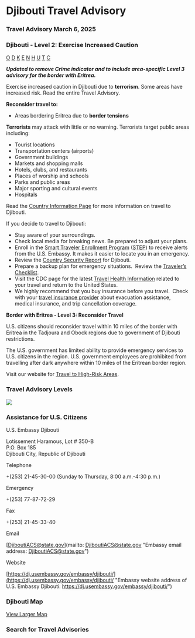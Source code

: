# Djibouti Travel Advisory

### Travel Advisory March 6, 2025

### Djibouti - Level 2: Exercise Increased Caution

[O](javascript:void(0); "Tool Tip: Other")
[D](javascript:void(0); "Tool Tip: Wrongful Detention")
[K](javascript:void(0); "Tool Tip: Kidnap and Hostage")
[E](javascript:void(0); "Tool Tip: Event")
[N](javascript:void(0); "Tool Tip: Disaster")
[H](javascript:void(0); "Tool Tip: Health")
[U](javascript:void(0); "Tool Tip: Civil Unrest")
[T](javascript:void(0); "Tool Tip: Terrorism")
[C](javascript:void(0); "Tool Tip: Crimes")

***Updated to remove Crime indicator and to include area-specific Level 3 advisory for the border with Eritrea.***

Exercise increased caution in Djibouti due to **terrorism**. Some areas have increased risk. Read the entire Travel Advisory.

**Reconsider travel to:**

* Areas bordering Eritrea due to **border tensions**

**Terrorists** may attack with little or no warning. Terrorists target public areas including:

* Tourist locations
* Transportation centers (airports)
* Government buildings
* Markets and shopping malls
* Hotels, clubs, and restaurants
* Places of worship and schools
* Parks and public areas
* Major sporting and cultural events
* Hospitals

Read the [Country Information Page](https://travel.state.gov/content/passports/en/country/djibouti.html) for more information on travel to Djibouti.

If you decide to travel to Djibouti:

* Stay aware of your surroundings.
* Check local media for breaking news. Be prepared to adjust your plans.
* Enroll in the [Smart Traveler Enrollment Program](https://step.state.gov/step/) ([STEP](https://step.state.gov/step/)) to receive alerts from the U.S. Embassy. It makes it easier to locate you in an emergency.
* Review the [Country Security Report](https://www.osac.gov/Content/Report/85c702b3-caa5-4490-8fdb-1d1697d44b6f) for Djibouti.
* Prepare a backup plan for emergency situations.  Review the [Traveler’s Checklist](https://travel.state.gov/content/passports/en/go/checklist.html).
* Visit the CDC page for the latest [Travel Health Information](https://wwwnc.cdc.gov/travel/destinations/traveler/none/djibouti?s_cid=ncezid-dgmq-travel-single-001) related to your travel and return to the United States.
* We highly recommend that you buy insurance before you travel.  Check with your [travel insurance provider](https://travel.state.gov/content/travel/en/international-travel/before-you-go/your-health-abroad/Insurance_Coverage_Overseas.html) about evacuation assistance, medical insurance, and trip cancellation coverage.

**Border with Eritrea - Level 3: Reconsider Travel**

U.S. citizens should reconsider travel within 10 miles of the border with Eritrea in the Tadjoura and Obock regions due to government of Djibouti restrictions.

The U.S. government has limited ability to provide emergency services to U.S. citizens in the region. U.S. government employees are prohibited from travelling after dark anywhere within 10 miles of the Eritrean border region.

Visit our website for [Travel to High-Risk Areas](https://travel.state.gov/content/travel/en/international-travel/before-you-go/travelers-with-special-considerations/high-risk-travelers.html).

### Travel Advisory Levels

[![](/content/dam/NEWTravelAssets/images/travel-levelv1.svg)](/content/travel/en/international-travel/before-you-go/about-our-new-products.html "Travel Advisory Levels")

### Assistance for U.S. Citizens

U.S. Embassy Djibouti

Lotissement Haramous, Lot # 350-B  
P.O. Box 185  
Djibouti City, Republic of Djibouti

Telephone

+(253) 21-45-30-00 (Sunday to Thursday, 8:00 a.m.-4:30 p.m.)

Emergency

+(253) 77-87-72-29

Fax

+(253) 21-45-33-40

Email

[DjiboutiACS@state.gov](mailto: DjiboutiACS@state.gov "Embassy email address: DjiboutiACS@state.gov")

Website

[https://dj.usembassy.gov/embassy/djibouti/](https://dj.usembassy.gov/embassy/djibouti/ "Embassy website address of U.S. Embassy Djibouti: https://dj.usembassy.gov/embassy/djibouti/")

### Djibouti Map

[View Larger Map](https://travelmaps.state.gov/TSGMap/?extent=39.98258335,10.503978733,45.301855655,13.234398853 "Map of Djibouti")



### Search for Travel Advisories